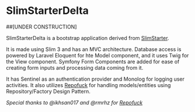 SlimStarterDelta 
===========

##[UNDER CONSTRUCTION]

SlimStarterDelta is a bootstrap application derived from [SlimStarter](https://github.com/xsanisty/SlimStarter).

It is made using Slim 3 and has an MVC architecture. Database access is powered by Laravel Eloquent for hte Model component, and it uses Twig for the View component. Symfony Form Components are added for ease of creating form inputs and processing data coming from it.

It has Sentinel as an authentication provider and Monolog for logging user activities. It also utilizes [Repofuck](https://github.com/prjkt/repofuck) for handling models/entities using Repository/Factory Design Pattern.

*Special thanks to @ikhsan017 and @rmrhz for [Repofuck](https://github.com/prjkt/repofuck)*




